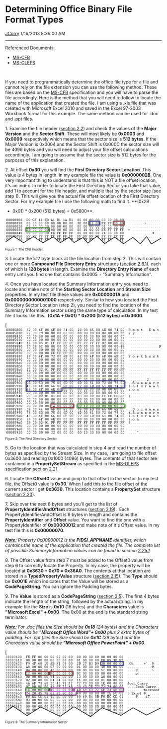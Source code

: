 <div id="page">

# Determining Office Binary File Format Types

[JCurry](https://social.msdn.microsoft.com/profile/JCurry) 1/16/2013
8:36:00 AM

-----

<div id="content">

Referenced Documents:

  - [MS-CFB](http://msdn.microsoft.com/en-us/library/dd942138.aspx)
  - [MS-OLEPS](http://msdn.microsoft.com/en-us/library/dd942421.aspx)

 

If you need to programmatically determine the office file type for a
file and cannot rely on the file extension you can use the following
method. These files are based on the
[MS-CFB](http://msdn.microsoft.com/en-us/library/dd942138.aspx)
specification and you will have to parse the file accordingly. Here is
the method that you will need to follow to locate the name of the
application that created the file. I am using a .xls file that was
created with Microsoft Excel 2010 and saved in the Excel 97-2003
Workbook format for this example. The same method can be used for .doc
and .ppt files.

  
1\. Examine the file header
([section 2.2](http://msdn.microsoft.com/en-us/library/dd941946.aspx))
and check the values of the **Major Version** and the **Sector Shift**.
These will most likely be **0x0003** and **0x0009** respectively which
means that the sector size is **512 bytes**. If the Major Version is
0x0004 and the Sector Shift is 0x000C the sector size will be 4096 bytes
and you will need to adjust your file offset calculations accordingly. I
am going to assume that the sector size is 512 bytes for the purposes of
this explanation.

  
2\. At offset **0x30** you will find the **First Directory Sector
Location**. This value is 4 bytes in length. In my example file the
value is **0x0000002B**. One very important thing to understand is that
this is NOT a file offset location, it's an index. In order to locate
the First Directory Sector you take that value, add 1 to account for the
file header, and multiple that by the sector size (see step 1). This
will give you the actual file offset location of the First Directory
Sector. For my example file I use the following math to find it. **(0x2B
+ 0x01) \* 0x200 (512 bytes) =
0x5800**.

![](images/5270.Untitledpicture1.png)  
<span style="font-size: x-small;">Figure 1: The CFB Header</span>

  
3\. Locate the 512 byte block at the file location from step 2. This
will contain one or more **Compound File Directory Entry** structures
([section 2.6.1](http://msdn.microsoft.com/en-us/library/dd941946.aspx)),
each of which is **128 bytes** in length. Examine the **Directory Entry
Name** of each entry until you find one that contains 0x0005 + "Summary
Information".

  
4\. Once you have located the Summary Information entry you need to
locate and make note of the **Starting Sector Location** and **Stream
Size** properties. In my test file these values are **0x0000001A** and
**0x0000000000001000** respectively. Similar to how you located the
First Directory Sector Location (step 2), you need to find the location
of the Summary Information sector using the same type of calculation. In
my test file it looks like this.  **(0x1A + 0x01) \* 0x200 (512 bytes) =
0x3600**.

[![](images/3681.Untitledpicture.png)  
<span style="font-size: x-small;">Figure 2: The First Directory
Sector</span>

  
5\. Go to the location that was calculated in step 4 and read the number
of bytes as specified by the Stream Size. In my case, I am going to file
offset 0x3600 and reading 0x1000 (4096) bytes. The contents of that
sector are contained in a **PropertySetStream** as specified in the
[MS-OLEPS](http://msdn.microsoft.com/en-us/library/dd942421.aspx)
specification
[section 2.21](http://msdn.microsoft.com/en-us/library/dd942207.aspx).

  
6\. Locate the **Offset0** value and jump to that offset in the sector.
In my test file, the Offset0 value is **0x30**. When I add this to the
file offset of the current sector I get **0x3630**. This location
contains a **PropertySet** structure
([section 2.20](http://msdn.microsoft.com/en-us/library/dd942379.aspx)).

  
7\. Skip over the next 8 bytes and you'll get to the list of
**PropertyIdentifierAndOffset** structures
([section 2.19](http://msdn.microsoft.com/en-us/library/dd942543.aspx)). 
Each PropertyIdentifierAndOffset is 8 bytes in length and contains the
**PropertyIdentifier** and **Offset** value. You want to find the one
with a PropertyIdentifier of **0x00000012** and make note of it's Offset
value. In my test file this is **0x00000070**.

*<span style="text-decoration: underline;">**Note:**</span> Property
0x00000012 is the **PIDSI\_APPNAME** identifier, which contains the name
of the application that created the file. The complete list of possible
SummaryInformation values can be found in section
[2.25.1](http://msdn.microsoft.com/en-us/library/dd942545.aspx).*

  
8\. The Offset value from step 7 must be added to the Offset0 value from
step 6 to correctly locate the Property. In my case, the property will
be located at **0x3630 + 0x70 = 0x36A0**. The contents at that location
are stored in a **TypedPropertyValue** structure
([section 2.15](http://msdn.microsoft.com/en-us/library/dd942532.aspx)).
The **Type** should be **0x001E** which indicates that the Value will be
stored as a **CodePageString**. You can ignore the Padding bytes.

  
9\. The **Value** is stored as a **CodePageString**
([section 2.5](http://msdn.microsoft.com/en-us/library/dd942354.aspx)).
The first 4 bytes indicate the length of the string, followed by the
actual string. In my example file the **Size** is **0x10** (16 bytes)
and the **Characters** value is **"Microsoft Excel" + 0x00**. The 0x00
at the end is the standard string terminator.

*<span style="text-decoration: underline;">**Note:**</span> For .doc
files the Size should be **0x18** (24 bytes) and the Characters value
should be **"Microsoft Office Word"+ 0x00** plus 2 extra bytes of
padding. For .ppt files the Size should be **0x1C** (28 bytes) and the
Characters value should be **"Microsoft Office PowerPoint" +
0x00**.*

[![](images/0456.Untitledpicture.png)  
<span style="font-size: x-small;">Figure 3: The Summary Information
Sector</span>

</div>

</div>
